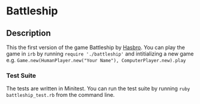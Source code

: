 # Battleship

## Description
This the first version of the game Battleship by [Hasbro](http://www.hasbro.com/common/instruct/battleship.pdf). You can play the game in `irb` by running `require './battleship'` and intitializing a new game e.g. `Game.new(HumanPlayer.new("Your Name"), ComputerPlayer.new).play`

### Test Suite
The tests are written in Minitest. You can run the test suite by running `ruby battleship_test.rb` from the command line.
